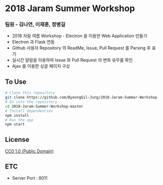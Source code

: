 # 2018 Jaram Summer Workshop
### 팀원 - 김나연, 이재훈, 정병길

- 2018 자람 여름 Workshop - Electron 을 이용한 Web Application 만들기
- Electron 과 Flask 연동
- Github 사용자 Repository 의 ReadMe, Issue, Pull Request 를 Parsing 후 표기
- 실시간 알람을 이용하여 Issue 와 Pull Request 의 변화 유무를 확인
- Ajax 를 이용한 싱글 페이지 구성

## To Use


```bash
# Clone this repository
git clone https://github.com/ByeongGil-Jung/2018-Jaram-Summer-Workshop.git
# Go into the repository
cd 2018-Jaram-Summer-Workshop-master
# Install dependencies
npm install
# Run the app
npm start
```


## License

[CC0 1.0 (Public Domain)](LICENSE.md)

## ETC

- Server Port : 8011
